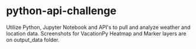 # python-api-challenge
Utilize Python, Jupyter Notebook and API's to pull and analyze weather and location data. Screenshots for VacationPy Heatmap and Marker layers are on output_data folder.
